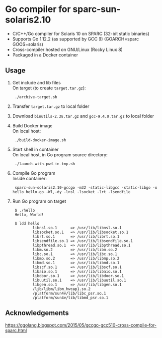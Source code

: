 # Go compiler for sparc-sun-solaris2.10

* C/C++/Go compiler for Solaris 10 on SPARC (32-bit static binaries)
* Supports Go 1.12.2 (as supported by GCC 9) (GOARCH=sparc GOOS=solaris)
* Cross-compiler hosted on GNU/Linux (Rocky Linux 8)
* Packaged in a Docker container

## Usage

1. Get include and lib files  
   On target (to create `target.tar.gz`):

        ./archive-target.sh

1. Transfer `target.tar.gz` to local folder

1. Download `binutils-2.38.tar.gz` and `gcc-9.4.0.tar.gz` to local folder

1. Build Docker image  
   On local host:

        ./build-docker-image.sh

1. Start shell in container  
   On local host, in Go program source directory:

        ./launch-with-pwd-in-tmp.sh

1. Compile Go program  
   Inside container:

        sparc-sun-solaris2.10-gccgo -m32 -static-libgcc -static-libgo -o hello hello.go -Wl,-dy -lnsl -lsocket -lrt -lsendfile

1. Run Go program on target

        $ ./hello
        Hello, World!

        $ ldd hello
                libnsl.so.1      => /usr/lib/libnsl.so.1
                libsocket.so.1   => /usr/lib/libsocket.so.1
                librt.so.1       => /usr/lib/librt.so.1
                libsendfile.so.1 => /usr/lib/libsendfile.so.1
                libpthread.so.1  => /usr/lib/libpthread.so.1
                libm.so.2        => /usr/lib/libm.so.2
                libc.so.1        => /usr/lib/libc.so.1
                libmp.so.2       => /usr/lib/libmp.so.2
                libmd.so.1       => /usr/lib/libmd.so.1
                libscf.so.1      => /usr/lib/libscf.so.1
                libaio.so.1      => /usr/lib/libaio.so.1
                libdoor.so.1     => /usr/lib/libdoor.so.1
                libuutil.so.1    => /usr/lib/libuutil.so.1
                libgen.so.1      => /usr/lib/libgen.so.1
                /lib/libm/libm_hwcap1.so.2
                /platform/sun4v/lib/libc_psr.so.1
                /platform/sun4v/lib/libmd_psr.so.1

## Acknowledgements

<https://ggolang.blogspot.com/2015/05/gccgo-gcc510-cross-compile-for-sparc.html>
